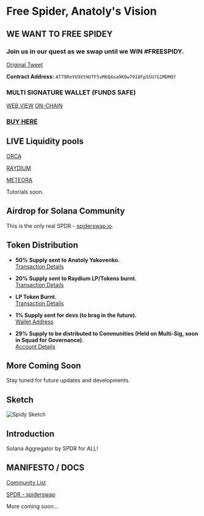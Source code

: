 # Free Spider, Anatoly's Vision

## WE WANT TO FREE SPIDEY
### Join us in our quest as we swap until we WIN #FREESPIDY.

[Original Tweet](https://twitter.com/aeyakovenko/status/1733300877619064943)

**Contract Address:** `AT79ReYU9XtHUTF5vM6Q4oa9K8w7918Fp5SU7G1MDMQY`

### MULTI SIGNATURE WALLET (FUNDS SAFE)
[WEB VIEW](https://v3.squads.so/dashboard/aGFwTlNYUGtuQjlkZFZWVVExaUdTTVBhR3Bpbk1NVGJITHNENWNrdUpIeQ==)
[ON-CHAIN](https://solscan.io/account/aNdkeDwAxL5rsZiRi6T4sFrJumi2EdVavWzDqGmJFDF)

### [BUY HERE](https://birdeye.so/token/AT79ReYU9XtHUTF5vM6Q4oa9K8w7918Fp5SU7G1MDMQY?chain=solana)

## LIVE Liquidity pools
 
[ORCA](https://v1.orca.so/liquidity/browse?tokenMint=AT79ReYU9XtHUTF5vM6Q4oa9K8w7918Fp5SU7G1MDMQY)

[RAYDIUM](https://raydium.io/liquidity/add/?coin0=AT79ReYU9XtHUTF5vM6Q4oa9K8w7918Fp5SU7G1MDMQY&coin1=sol&fixed=coin0&ammId=EPjmSZkD9kqqWvL4ghS4LzvQzGk71o5iK5advaK2Aegt)

[METEORA](https://app.meteora.ag/pools/CxuEpBtUHv4hWgXAKd4mpMiufrMvEHmtfUgWM3st1Tb4)

Tutorials soon.

## Airdrop for Solana Community
This is the only real SPDR - [spiderswap.io](https://spiderswap.io).

## Token Distribution
- **50% Supply sent to Anatoly Yakovenko.**  
  [Transaction Details](https://solscan.io/tx/2Vs1udyL8Fv3Bd1Xu1A6rrc8JtF2bBL6UGZtwgCiwJyct7DWhYySuYzS75WVdv9rJNhiFwvQmvXLG8TN6PA3Ym2C)

- **20% Supply sent to Raydium LP/Tokens burnt.**  
  [Transaction Details](https://solscan.io/tx/5SHuNCZb287up3DSjfzadMn1EDyZWeW1BHzjU4jJJCoJBBpoJ7DRXjHEv4ryZUXhnpYQn7Hqy1rJE9aAbewkTij8)

- **LP Token Burnt.**  
  [Transaction Details](https://solscan.io/tx/3dHMfNJdFa7sr83shbK2PvcGL2YAr3PkzuwE3WBttRtr6Sz2a4bK7nLtz9d1ghMzXdqUPNsJSt5shh1v5d8zxyjY)

- **1% Supply sent for devs (to brag in the future).**  
  [Wallet Address](https://solscan.io/address/CZyv4ABaadFKK6DEMEF8UbZ852scVApk5wmhMMuPuRLE)

- **29% Supply to be distributed to Communities (Held on Multi-Sig, soon in Squad for Governance).**  
  [Account Details](https://solscan.io/account/HV5oLZyc4VArzScNH2uYuqV7RPkHJ26Wjb7ywvFzEDHE)

## More Coming Soon
Stay tuned for future updates and developments.

## Sketch
![Spidy Sketch](https://github.com/itsmodsiw/spidy/assets/29111227/fb0adcae-1895-4524-9e29-7f305374a589)

## Introduction
Solana Aggregator by SPDR for ALL!


## MANIFESTO / DOCS 

[Community List](https://docs.google.com/document/d/1XsT8xwW9wxBLVUt6CPOK75KAA7q0Ii3F8xFXNd_GgMg)

[SPDR - spiderswap](https://docs.google.com/document/d/1-HLmEJ3dzzScLrxyG8V3ASVRrmhHI8Se0Gufti0AT10)



More coming soon...
